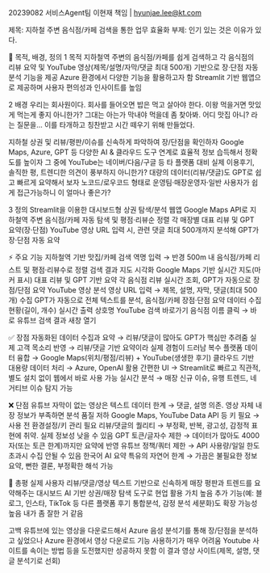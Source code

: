 20239082 서비스Agent팀 이현재 책임 | hyunjae.lee@kt.com

제목: 지하철 주변 음식점/카페 검색을 통한 업무 효율화
부제: 인기 있는 것은 이유가 있다.

📌 목적, 배경, 정의
1 목적
지하철역 주변의 음식점/카페를 쉽게 검색하고
각 음식점의 리뷰 요약 및 YouTube 영상(제목/설명/자막/댓글 최대 500개) 
기반으로 장·단점 자동 분석 기능을 제공
Azure 환경에서 다양한 기능을 활용하고자 함
Streamlit 기반 웹앱으로 제공하며 사용자 편의성과 인사이트를 높임

2 배경
우리는 회사원이다.
회사를 들어오면 밥은 먹고 살아야 한다.
이왕 먹을거면 맛있게 먹는게 좋지 아니한가?
그대는 아는가 막내야 먹을데 좀 찾아봐. 어디 맛집 아니? 라는 질문을...
이를 타개하고 칭찬받고 시간 떼우기 위해 만들었다.

지하철 상권 및 리뷰/평판/이슈를 신속하게 파악하여 장/단점을 확인하자
Google Maps, Azure, GPT 등 다양한 AI & 클라우드 도구 연계로 
효율적 정보 습득해서 정확도를 높이자
그 중에 YouTube는 네이버/다음/구글 등 타 플랫폼 대비 
실제 이용후기, 솔직한 평, 트렌디한 의견이 풍부하지 아니한가?
대량의 데이터(리뷰/댓글)도 GPT로 쉽고 빠르게 요약해서 보자
노코드/로우코드 형태로 운영팀·매장운영자·일반 사용자가 
쉽게 접근가능하니 이 얼마나 좋은가?

3 정의
Streamlit을 이용한 대시보드형 상권 탐색/분석 웹앱
Google Maps API로 지하철역 주변 음식점/카페 자동 탐색 및 평점·리뷰순 정렬
각 매장별 대표 리뷰 및 GPT 요약(장·단점)
YouTube 영상 URL 입력 시, 관련 댓글 최대 500개까지 분석해 GPT가 장·단점 자동 요약

⚡ 주요 기능
지하철역 기반 맛집/카페 검색
역명 입력 → 반경 500m 내 음식점/카페 리스트 및 평점·리뷰수로 정렬
검색 결과 지도 시각화
Google Maps 기반 실시간 지도(마커 표시)
대표 리뷰 및 GPT 기반 요약
각 음식점 리뷰 실시간 조회, GPT가 자동으로 장점/단점 요약
YouTube 영상 분석
영상 URL 입력 → 제목, 설명, 자막, 댓글(최대 500개) 수집
GPT가 자동으로 전체 텍스트를 분석, 음식점/카페 장점·단점 요약
데이터 수집 현황(길이, 개수) 실시간 출력
상호명 YouTube 검색 바로가기
음식점 이름 클릭 → 바로 유튜브 검색 결과 새창 열기

✅ 장점
자동화된 데이터 수집과 요약
→ 리뷰/댓글이 많아도 GPT가 핵심만 추려줌
실제 고객 목소리 반영
→ 리뷰/댓글 기반 요약이라 실제 경험이 드러남
복수 플랫폼 데이터 융합
→ Google Maps(위치/평점/리뷰) + YouTube(생생한 후기)
클라우드 기반 대용량 데이터 처리
→ Azure, OpenAI 활용
간편한 UI
→ Streamlit로 빠르고 직관적, 별도 설치 없이 웹에서 바로 사용 가능
실시간 분석
→ 매장 신규 이슈, 유행 트렌드, 네거티브 이슈 탐지 가능

❌ 단점
유튜브 자막이 없는 영상은 텍스트 데이터 한계
→ 댓글, 설명 의존. 영상 자체 내장 정보가 부족하면 분석 품질 저하
Google Maps, YouTube Data API 등 키 필요
→ 사용 전 환경설정/키 관리 필요
리뷰/댓글의 퀄리티
→ 부정확, 반복, 광고성, 감정적 표현에 취약. 실제 정보성 낮을 수 있음
GPT 토큰/글자수 제한
→ 데이터가 많아도 4000자(또는 토큰 한계)까지만 요약에 반영
유튜브 정책/쿼터 제한
→ API 사용량/일일 한도 초과시 수집 안될 수 있음
한국어 AI 요약 특유의 자연어 한계
→ 가끔은 불필요한 정보 요약, 뻔한 결론, 부정확한 해석 가능

📝 총평
실제 사용자 리뷰/댓글/영상 텍스트 기반으로 신속하게 매장 평판과 트렌드를 요약해주는 대시보드
AI 기반 상권/매장 탐색 도구로 현업 활용 가치 높음
추가 기능(예: 블로그, 인스타, TikTok 등 다른 플랫폼 후기 통합분석, 감정 분석 세분화)도 확장 가능성 높음
내가 좀 잘한 거 같음






고백
유튜브에 있는 영상을 다운로드해서 Azure 음성 분석기를 통해 장/단점을 분석하고 싶었으나
Azure 환경에서 영상 다운로드 기능 사용하기가 매우 어려움
Youtube 사이트를 속이는 방법 등을 도전했지만 성공하지 못함
이 결과 영상 사이트(제목, 설명, 댓글 분석기로 선회)
